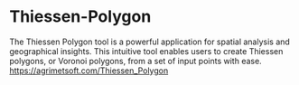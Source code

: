 # Thiessen-Polygon
The Thiessen Polygon tool is a powerful application for spatial analysis and geographical insights. This intuitive tool enables users to create Thiessen polygons, or Voronoi polygons, from a set of input points with ease.   https://agrimetsoft.com/Thiessen_Polygon
